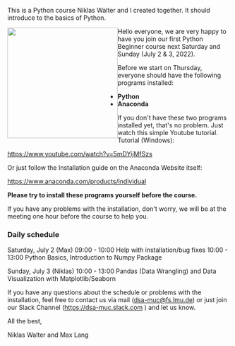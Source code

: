 This is a Python course Niklas Walter and I created together. It should introduce to the basics of Python.

<img src="https://static.wixstatic.com/media/64484b_829e39cd0bf4469aa86afb21b28c7e90~mv2.png" width="250" style="float: left;">

Hello everyone,
we are very happy to have you join our first Python Beginner course next Saturday and Sunday (July 2 & 3, 2022).

Before we start on Thursday, everyone should have the following programs installed:
* **Python**
* **Anaconda**

If you don't have these two programs installed yet, that's no problem. Just watch this simple Youtube tutorial.
Tutorial (Windows):

https://www.youtube.com/watch?v=5mDYijMfSzs

Or just follow the Installation guide on the Anaconda Website itself:

https://www.anaconda.com/products/individual

**Please try to install these programs yourself before the course.**

If you have any problems with the installation, don't worry, we will be at the meeting one hour before the course to help you.

### Daily schedule

Saturday, July 2 (Max)
09:00 - 10:00 Help with installation/bug fixes
10:00 - 13:00 Python Basics, Introduction to Numpy Package

Sunday, July 3 (Niklas)
10:00 - 13:00 Pandas (Data Wrangling) and Data Visualization with Matplotlib/Seaborn

If you have any questions about the schedule or problems with the installation, feel free to contact us via mail (dsa-muc@fs.lmu.de) or just join our Slack Channel (https://dsa-muc.slack.com ) and let us know.

All the best,

Niklas Walter and Max Lang
